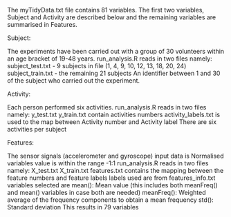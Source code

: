 
The myTidyData.txt file contains 81 variables. The first two variables, Subject and Activity are described below and the remaining variables are summarised in Features.

Subject:

The experiments have been carried out with a group of 30 volunteers within an age bracket of 19-48 years.
run_analysis.R reads in two files namely:
  subject_test.txt - 9 subjects in file (1, 4, 9, 10, 12, 13, 18, 20, 24)
  subject_train.txt - the remaining 21 subjects
An identifier between 1 and 30 of the subject who carried out the experiment.


Activity:

Each person performed six activities.
run_analysis.R reads in two files namely:
y_test.txt y_train.txt contain activities numbers 
activity_labels.txt is used to  the map between Activity number and Activity label
There are six activities per subject

Features:

The sensor signals (accelerometer and gyroscope) input data is Normalised variables value is within the range -1:1
run_analysis.R reads in two files namely:
X_test.txt X_train.txt
features.txt contains the mapping between the feature numbers and feature labels
labels used are from features_info.txt
variables selected are
mean(): Mean value (this includes both meanFreq() and mean() variables in case both are needed) 
meanFreq(): Weighted average of the frequency components to obtain a mean frequency
std(): Standard deviation
This results in 79 variables
